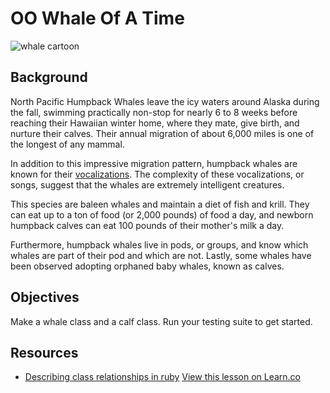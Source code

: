 

# OO Whale Of A Time

![whale cartoon](https://s3-us-west-2.amazonaws.com/web-dev-readme-photos/oo-labs/whale.jpg)

## Background

North Pacific Humpback Whales leave the icy waters around Alaska during the fall, swimming practically non-stop for nearly 6 to 8 weeks before reaching their Hawaiian winter home, where they mate, give birth, and nurture their calves. Their annual migration of about 6,000 miles is one of the longest of any mammal.

In addition to this impressive migration pattern, humpback whales are known for their [vocalizations](http://youtu.be/WabT1L-nN-E). The complexity of these vocalizations, or songs, suggest that the whales are extremely intelligent creatures.

This species are baleen whales and maintain a diet of fish and krill. They can eat up to a ton of food (or 2,000 pounds) of food a day, and newborn humpback calves can eat 100 pounds of their mother's milk a day.

Furthermore, humpback whales live in pods, or groups, and know which whales are part of their pod and which are not. Lastly, some whales have been observed adopting orphaned baby whales, known as calves.

## Objectives

Make a whale class and a calf class. Run your testing suite to get started.

## Resources

* [Describing class relationships in ruby](http://stackoverflow.com/a/2229123/2890716)
<a href='https://learn.co/lessons/oo-whale-of-a-time' data-visibility='hidden'>View this lesson on Learn.co</a>
